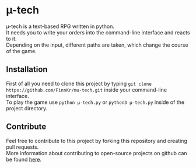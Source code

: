 # µ-tech
µ-tech is a text-based RPG written in python.  
It needs you to write your orders into the command-line interface and reacts to it.  
Depending on the input, different paths are taken, which change the course of the game.  

## Installation
First of all you need to clone this project by typing ```git clone https://github.com/FinnKr/mu-tech.git``` inside your command-line interface.  
To play the game use ```python µ-tech.py``` or ```python3 µ-tech.py``` inside of the project directory.

## Contribute
Feel free to contribute to this project by forking this repository and creating pull requests.  
More information about contributing to open-source projects on github can be found [here](https://www.digitalocean.com/community/tutorials/how-to-create-a-pull-request-on-github).
